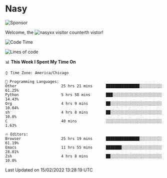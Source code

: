 # Nasy

<!--
<p align="center">
<img height="200" src="https://github-readme-stats.vercel.app/api?username=nasyxx&count_private=true&show_icons=true&theme=dracula&include_all_commits=true"/>
<img height="200" src="https://github-readme-stats.vercel.app/api/top-langs/?username=nasyxx&theme=dracula&hide=html,jupyter+notebook&count_private=true&show_icons=true"/>
</p>

  
----------------
-->

![Sponsor](https://img.shields.io/static/v1.svg?label=Sponsor&message=%E2%9D%A4&logo=GitHub&style=flat&color=pink)
 
Welcome, the ![nasyxx visitor counter](https://count.getloli.com/get/@nasyxx?theme=rule34)th vistor!
 
<!--START_SECTION:waka-->
![Code Time](http://img.shields.io/badge/Code%20Time-1%2C908%20hrs%2050%20mins-blue)

![Lines of code](https://img.shields.io/badge/From%20Hello%20World%20I%27ve%20Written-5%20Million%20lines%20of%20code-blue)

📊 **This Week I Spent My Time On** 

```text
⌚︎ Time Zone: America/Chicago

💬 Programming Languages: 
Other                    25 hrs 21 mins      ███████████████░░░░░░░░░░   61.25% 
Python                   5 hrs 58 mins       ███░░░░░░░░░░░░░░░░░░░░░░   14.43% 
Org                      4 hrs 9 mins        ██░░░░░░░░░░░░░░░░░░░░░░░   10.04% 
sh                       4 hrs 8 mins        ██░░░░░░░░░░░░░░░░░░░░░░░   10.0% 
C                        40 mins             ░░░░░░░░░░░░░░░░░░░░░░░░░   1.63%

🔥 Editors: 
Browser                  25 hrs 19 mins      ███████████████░░░░░░░░░░   61.19% 
Emacs                    11 hrs 55 mins      ███████░░░░░░░░░░░░░░░░░░   28.81% 
Zsh                      4 hrs 8 mins        ██░░░░░░░░░░░░░░░░░░░░░░░   10.0%

```


 Last Updated on 15/02/2022 13:28:19 UTC
<!--END_SECTION:waka-->

<!-- ![visitors](https://visitor-badge.laobi.icu/badge?page_id=nasyxx.nasyxx) -->
